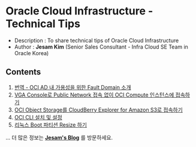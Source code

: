 # Oracle Cloud Infrastructure - Technical Tips

- Description : To share technical tips of Oracle Cloud Infrastructure
- Author : **Jesam Kim** (Senior Sales Consultant - Infra Cloud SE Team in Oracle Korea)

## Contents

1. [번역 - OCI AD 내 가용성을 위한 Fault Domain 소개](https://github.com/jesamkim/oci-tech/blob/master/Fault_Domain.md)
2. [VGA Console로 Public Network 접속 없이 OCI Compute 인스턴스에 접속하기](https://github.com/jesamkim/oci-tech/blob/master/VGA_Console.md)
3. [OCI Object Storage를 CloudBerry Explorer for Amazon S3로 접속하기](https://github.com/jesamkim/oci-tech/blob/master/ObjectStorage_Cloud_Berry_S3.md)
4. [OCI CLI 설치 및 설정](https://github.com/jesamkim/oci-tech/blob/master/Install_OCI_CLI.md)
5. [리눅스 Boot 파티션 Resize 하기](https://github.com/jesamkim/oci-tech/blob/master/BV_Resize.md)

... 더 많은 정보는 [**Jesam's Blog**](https://jesamkim.github.io) 를 방문하세요.
